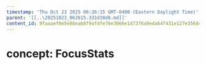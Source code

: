 ```yaml
---
timestamp: 'Thu Oct 23 2025 06:26:15 GMT-0400 (Eastern Daylight Time)'
parent: '[[..\20251023_062615.331d38d6.md]]'
content_id: 9faaaef0e5e08eab8f9afdfe76e3066e147376a9eda64f431e127e356d420e47
---
```


# concept: FocusStats
